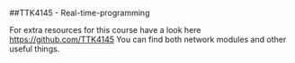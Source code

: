 ##TTK4145 - Real-time-programming

For extra resources for this course have a look here https://github.com/TTK4145
You can find both network modules and other useful things.

